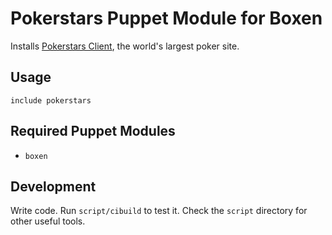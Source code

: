 # Pokerstars Puppet Module for Boxen

Installs [Pokerstars Client](http://www.pokerstars.com), the world's largest poker site.

## Usage

```puppet
include pokerstars
```

## Required Puppet Modules

* `boxen`

## Development

Write code. Run `script/cibuild` to test it. Check the `script` directory for other useful tools.
